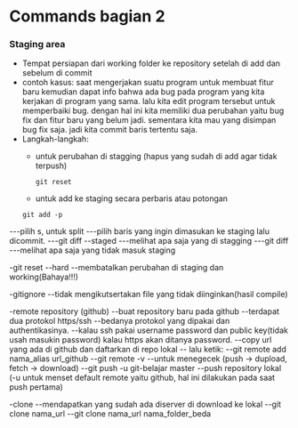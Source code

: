 Commands bagian 2
=================
### Staging area
- Tempat persiapan dari working folder ke repository setelah di add dan sebelum di commit
- contoh kasus: saat mengerjakan suatu program untuk membuat fitur baru kemudian dapat info bahwa ada bug pada program yang kita kerjakan di program yang sama. lalu kita edit program tersebut untuk memperbaiki bug. dengan hal ini kita memiliki dua perubahan yaitu bug fix dan fitur baru yang belum jadi. sementara kita mau yang disimpan bug fix saja. jadi kita commit baris tertentu saja.
- Langkah-langkah:
  * untuk perubahan di stagging (hapus yang sudah di add agar tidak terpush)
    ```
    git reset
    ```
  
  * untuk add ke staging secara perbaris atau potongan
   ``` 
   git add -p
   ```
---pilih s, untuk split
---pilih baris yang ingin dimasukan ke staging lalu dicommit.
---git diff --staged
---melihat apa saja yang di stagging
---git diff
---melihat apa saja yang tidak masuk staging

-git reset --hard
--membatalkan perubahan di staging dan working(Bahaya!!!)

-gitignore
--tidak mengikutsertakan file yang tidak diinginkan(hasil compile)

-remote repository (github)
--buat repository baru pada github
--terdapat dua protokol https/ssh
--bedanya protokol yang dipakai dan authentikasinya.
--kalau ssh pakai username password dan public key(tidak usah masukin password) kalau https akan ditanya password.
--copy url yang ada di github dan daftarkan di repo lokal
-- lalu ketik:
--git remote add nama_alias url_github
--git remote -v
--untuk menegecek (push -> dupload, fetch -> download)
--git push -u git-belajar master
--push repository lokal (-u untuk menset default remote yaitu github, hal ini dilakukan pada saat push pertama)

-clone
--mendapatkan yang sudah ada diserver di download ke lokal
--git clone nama_url
--git clone nama_url nama_folder_beda
